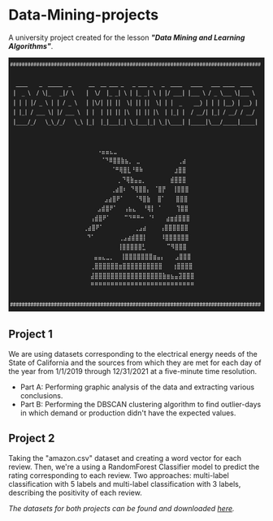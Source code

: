 # Data-Mining-projects

A university project created for the lesson ***"Data Mining and Learning Algorithms"***.

<img src="https://github.com/nikpapage23/Data-Mining-projects/blob/main/dm_logo.jpg" width="800" height="500">

## Project 1
We are using datasets corresponding to the electrical energy needs of the State of California and the sources from which they are met for each day of the year from 1/1/2019 through 12/31/2021 at a five-minute time resolution.
- Part A:
Performing graphic analysis of the data and extracting various conclusions.
- Part B:
Performing the DBSCAN clustering algorithm to find outlier-days in which demand or production didn't have the expected values.

## Project 2
Taking the "amazon.csv" dataset and creating a word vector for each review. Then, we're a using a RandomForest Classifier model to predict the rating corresponding to each review. Two approaches: multi-label classification with 5 labels and multi-label classification with 3 labels, describing the positivity of each review.

*The datasets for both projects can be found and downloaded [here](https://drive.google.com/file/d/1bRmxBu-U-2jlNnEk8e2ulpTaMYBOq6Mz/view?usp=sharing).*
